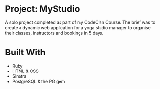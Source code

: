 # Project: MyStudio

A solo project completed as part of my CodeClan Course. 
The brief was to create a dynamic web application for a yoga studio manager to organise their classes, instructors and bookings in 5 days.
   
# Built With
* Ruby
* HTML & CSS
* Sinatra
* PostgreSQL & the PG gem


